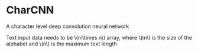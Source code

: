 # CharCNN
A character level deep convolution neural network

Text input data needs to be \\(m\times n\\) array, where \\(m\\) is the size of the alphabet and \\(n\\) is the maximum text length
